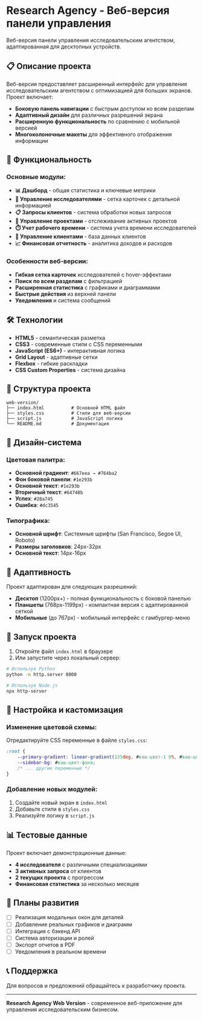 # Research Agency - Веб-версия панели управления

Веб-версия панели управления исследовательским агентством, адаптированная для десктопных устройств.

## 📋 Описание проекта

Веб-версия предоставляет расширенный интерфейс для управления исследовательским агентством с оптимизацией для больших экранов. Проект включает:

- **Боковую панель навигации** с быстрым доступом ко всем разделам
- **Адаптивный дизайн** для различных разрешений экрана
- **Расширенную функциональность** по сравнению с мобильной версией
- **Многоколоночные макеты** для эффективного отображения информации

## 🚀 Функциональность

### Основные модули:
- **📊 Дашборд** - общая статистика и ключевые метрики
- **👥 Управление исследователями** - сетка карточек с детальной информацией
- **📋 Запросы клиентов** - система обработки новых запросов
- **📁 Управление проектами** - отслеживание активных проектов
- **⏱️ Учет рабочего времени** - система учета времени исследователей
- **🏢 Управление клиентами** - база данных клиентов
- **📈 Финансовая отчетность** - аналитика доходов и расходов

### Особенности веб-версии:
- **Гибкая сетка карточек** исследователей с hover-эффектами
- **Поиск по всем разделам** с фильтрацией
- **Расширенная статистика** с графиками и диаграммами
- **Быстрые действия** из верхней панели
- **Уведомления** и система сообщений

## 🛠️ Технологии

- **HTML5** - семантическая разметка
- **CSS3** - современные стили с CSS переменными
- **JavaScript (ES6+)** - интерактивная логика
- **Grid Layout** - адаптивные сетки
- **Flexbox** - гибкие раскладки
- **CSS Custom Properties** - система дизайна

## 📁 Структура проекта

```
web-version/
├── index.html          # Основной HTML файл
├── styles.css          # Стили для веб-версии
├── script.js           # JavaScript логика
└── README.md           # Документация
```

## 🎨 Дизайн-система

### Цветовая палитра:
- **Основной градиент**: `#667eea → #764ba2`
- **Фон боковой панели**: `#1e293b`
- **Основной текст**: `#1e293b`
- **Вторичный текст**: `#64748b`
- **Успех**: `#28a745`
- **Ошибка**: `#dc3545`

### Типографика:
- **Основной шрифт**: Системные шрифты (San Francisco, Segoe UI, Roboto)
- **Размеры заголовков**: 24px-32px
- **Основной текст**: 14px-16px

## 📱 Адаптивность

Проект адаптирован для следующих разрешений:

- **Десктоп** (1200px+) - полная функциональность с боковой панелью
- **Планшеты** (768px-1199px) - компактная версия с адаптированной сеткой
- **Мобильные** (до 767px) - мобильный интерфейс с гамбургер-меню

## 🚀 Запуск проекта

1. Откройте файл `index.html` в браузере
2. Или запустите через локальный сервер:
```bash
# Используя Python
python -m http.server 8000

# Используя Node.js
npx http-server
```

## 🔧 Настройка и кастомизация

### Изменение цветовой схемы:
Отредактируйте CSS переменные в файле `styles.css`:

```css
:root {
    --primary-gradient: linear-gradient(135deg, #ваш-цвет-1 0%, #ваш-цвет-2 100%);
    --sidebar-bg: #ваш-цвет-фона;
    /* ... другие переменные */
}
```

### Добавление новых модулей:
1. Создайте новый экран в `index.html`
2. Добавьте стили в `styles.css`
3. Реализуйте логику в `script.js`

## 📊 Тестовые данные

Проект включает демонстрационные данные:

- **4 исследователя** с различными специализациями
- **3 активных запроса** от клиентов
- **2 текущих проекта** с прогрессом
- **Финансовая статистика** за несколько месяцев

## 🔮 Планы развития

- [ ] Реализация модальных окон для деталей
- [ ] Добавление реальных графиков и диаграмм
- [ ] Интеграция с бэкенд API
- [ ] Система авторизации и ролей
- [ ] Экспорт отчетов в PDF
- [ ] Уведомления в реальном времени

## 📞 Поддержка

Для вопросов и предложений обращайтесь к разработчику проекта.

---

**Research Agency Web Version** - современное веб-приложение для управления исследовательским бизнесом.